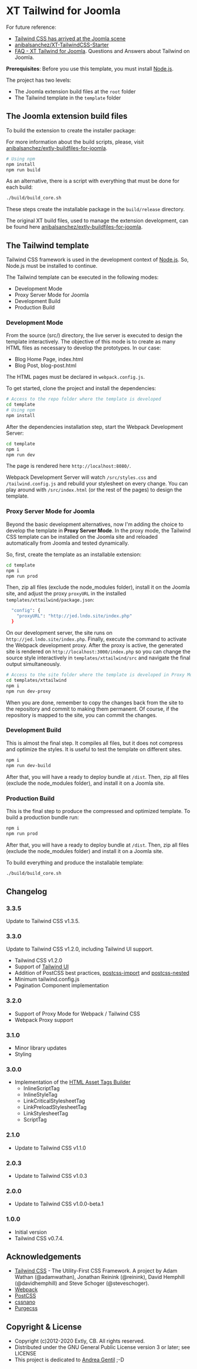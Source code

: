 # XT Tailwind for Joomla

For future reference:

- [Tailwind CSS has arrived at the Joomla scene](https://blog.anibalhsanchez.com/en/10-blogging/lost-and-found/47-tailwind-css-has-arrived-at-the-joomla-scene.html)
- [anibalsanchez/XT-TailwindCSS-Starter](https://github.com/anibalsanchez/XT-TailwindCSS-Starter)
- [FAQ - XT Tailwind for Joomla](https://blog.anibalhsanchez.com/en/10-blogging/lost-and-found/55-faq-xt-tailwind-for-joomla.html). Questions and Answers about Tailwind on Joomla.

**Prerequisites**: Before you use this template, you must install [Node.js](https://nodejs.org/).

The project has two levels:

- The Joomla extension build files at the `root` folder
- The Tailwind template in the `template` folder

## The Joomla extension build files

To build the extension to create the installer package:

For more information about the build scripts, please, visit [anibalsanchez/extly-buildfiles-for-joomla](https://github.com/anibalsanchez/extly-buildfiles-for-joomla).

```bash
# Using npm
npm install
npm run build
```

As an alternative, there is a script with everything that must be done for each build:

```bash
./build/build_core.sh
```

These steps create the installable package in the `build/release` directory.

The original XT build files, used to manage the extension development, can be found here [anibalsanchez/extly-buildfiles-for-joomla](https://github.com/anibalsanchez/extly-buildfiles-for-joomla).

## The Tailwind template

Tailwind CSS framework is used in the development context of [Node.js](https://nodejs.org/en/). So, Node.js must be installed to continue.

The Tailwind template can be executed in the following modes:

- Development Mode
- Proxy Server Mode for Joomla
- Development Build
- Production Build

### Development Mode

From the source (src/) directory, the live server is executed to design the template interactively. The objective of this mode is to create as many HTML files as necessary to develop the prototypes. In our case:

- Blog Home Page, index.html
- Blog Post, blog-post.html

The HTML pages must be declared in `webpack.config.js`.

To get started, clone the project and install the dependencies:

```bash
# Access to the repo folder where the template is developed
cd template
# Using npm
npm install
```

After the dependencies installation step, start the Webpack Development Server:

```bash
cd template
npm i
npm run dev
```

The page is rendered here `http://localhost:8080/`.

Webpack Development Server will watch `/src/styles.css` and `/tailwind.config.js` and rebuild your stylesheet on every change. You can play around with `/src/index.html` (or the rest of the pages) to design the template.

### Proxy Server Mode for Joomla

Beyond the basic development alternatives, now I'm adding the choice to develop the template in **Proxy Server Mode**. In the proxy mode, the Tailwind CSS template can be installed on the Joomla site and reloaded automatically from Joomla and tested dynamically.

So, first, create the template as an installable extension:

```bash
cd template
npm i
npm run prod
```

Then, zip all files (exclude the node_modules folder), install it on the Joomla site, and adjust the proxy `proxyURL` in the installed `templates/xttailwind/package.json`:

```bash
  "config": {
    "proxyURL": "http://jed.lndo.site/index.php"
  }
```

On our development server, the site runs on `http://jed.lndo.site/index.php`. Finally, execute the command to activate the Webpack development proxy. After the proxy is active, the generated site is rendered on `http://localhost:3000/index.php` so you can change the source style interactively in `templates/xttailwind/src` and navigate the final output simultaneously.

```bash
# Access to the site folder where the template is developed in Proxy Mode
cd templates/xttailwind
npm i
npm run dev-proxy
```

When you are done, remember to copy the changes back from the site to the repository and commit to making them permanent. Of course, if the repository is mapped to the site, you can commit the changes.

### Development Build

This is almost the final step. It compiles all files, but it does not compress and optimize the styles. It is useful to test the template on different sites.

```bash
npm i
npm run dev-build
```

After that, you will have a ready to deploy bundle at `/dist`. Then, zip all files (exclude the node_modules folder), and install it on a Joomla site.

### Production Build

This is the final step to produce the compressed and optimized template. To build a production bundle run:

```bash
npm i
npm run prod
```

After that, you will have a ready to deploy bundle at `/dist`. Then, zip all files (exclude the node_modules folder) and install it on a Joomla site.

To build everything and produce the installable template:

```bash
./build/build_core.sh
```

## Changelog

### 3.3.5

Update to Tailwind CSS v1.3.5.

### 3.3.0

Update to Tailwind CSS v1.2.0, including Tailwind UI support.

- Tailwind CSS v1.2.0
- Support of [Tailwind UI](https://tailwindui.com/)
- Addition of PostCSS best practices, [postcss-import](https://www.npmjs.com/package/postcss-import) and [postcss-nested](https://www.npmjs.com/package/postcss-nested)
- Minimum tailwind.config.js
- Pagination Component implementation

### 3.2.0

- Support of Proxy Mode for Webpack / Tailwind CSS
- Webpack Proxy support

### 3.1.0

- Minor library updates
- Styling

### 3.0.0

- Implementation of the [HTML Asset Tags Builder](https://github.com/anibalsanchez/extly-html-asset-tags-builder)
  - InlineScriptTag
  - InlineStyleTag
  - LinkCriticalStylesheetTag
  - LinkPreloadStylesheetTag
  - LinkStylesheetTag
  - ScriptTag

### 2.1.0

- Update to Tailwind CSS v1.1.0

### 2.0.3

- Update to Tailwind CSS v1.0.3

### 2.0.0

- Update to Tailwind CSS v1.0.0-beta.1

### 1.0.0

- Initial version
- Tailwind CSS v0.7.4.

## Acknowledgements

- [Tailwind CSS](https://tailwindcss.com) - The Utility-First CSS Framework. A project by Adam Wathan (@adamwathan), Jonathan Reinink (@reinink), David Hemphill (@davidhemphill) and Steve Schoger (@steveschoger).
- [Webpack](https://webpack.js.org/)
- [PostCSS](https://postcss.org/)
- [cssnano](https://cssnano.co/)
- [Purgecss](https://www.purgecss.com)

## Copyright & License

- Copyright (c)2012-2020 Extly, CB. All rights reserved.
- Distributed under the GNU General Public License version 3 or later; see LICENSE
- This project is dedicated to [Andrea Gentil](http://www.twitter.com/andreagentil) ;-D

